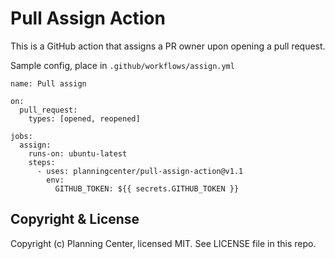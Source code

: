 # Pull Assign Action

This is a GitHub action that assigns a PR owner upon opening a pull request.

Sample config, place in `.github/workflows/assign.yml`

```
name: Pull assign

on:
  pull_request:
    types: [opened, reopened]

jobs:
  assign:
    runs-on: ubuntu-latest
    steps:
      - uses: planningcenter/pull-assign-action@v1.1
        env:
          GITHUB_TOKEN: ${{ secrets.GITHUB_TOKEN }}
```

## Copyright & License

Copyright (c) Planning Center, licensed MIT. See LICENSE file in this repo.
